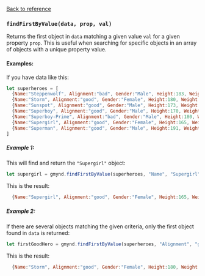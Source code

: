 [Back to reference](../README.md)

### `findFirstByValue(data, prop, val)`

Returns the first object in `data` matching a given value `val` for a given property `prop`. This is useful when searching for specific objects in an array of objects with a unique property value.

#### Examples:

If you have data like this:
```javascript
let superheroes = [
  {Name:"Steppenwolf", Alignment:"bad", Gender:"Male", Height:183, Weight:91},
  {Name:"Storm", Alignment:"good", Gender:"Female", Height:180, Weight:57},
  {Name:"Sunspot", Alignment:"good", Gender:"Male", Height:173, Weight:77},
  {Name:"Superboy", Alignment:"good", Gender:"Male", Height:170, Weight:68},
  {Name:"Superboy-Prime", Alignment:"bad", Gender:"Male", Height:180, Weight:77},
  {Name:"Supergirl", Alignment:"good", Gender:"Female", Height:165, Weight:54},
  {Name:"Superman", Alignment:"good", Gender:"Male", Height:191, Weight:101}
]
```
##### Example 1:

This will find and return the `"Supergirl"` object:
```javascript
let supergirl = gmynd.findFirstByValue(superheroes, "Name", "Supergirl");
```

This is the result:
```javascript
  {Name:"Supergirl", Alignment:"good", Gender:"Female", Height:165, Weight:54}
```

##### Example 2:
If there are several objects matching the given criteria, only the first object found in `data` is returned:

```javascript
let firstGoodHero = gmynd.findFirstByValue(superheroes, "Alignment", "good");
```

This is the result:
```javascript
  {Name:"Storm", Alignment:"good", Gender:"Female", Height:180, Weight:57}
```